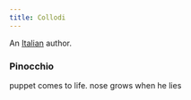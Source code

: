 ```yaml
---
title: Collodi
---
```


An [Italian](../index.html) author.

### Pinocchio

puppet comes to life. nose grows when he lies
